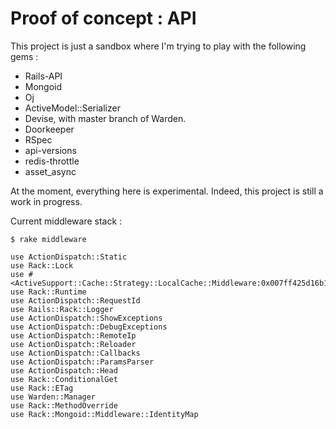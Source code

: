 Proof of concept : API
===========

This project is just a sandbox where I'm trying to play with the following gems :
* Rails-API
* Mongoid
* Oj
* ActiveModel::Serializer
* Devise, with master branch of Warden.
* Doorkeeper
* RSpec
* api-versions
* redis-throttle
* asset_async

At the moment, everything here is experimental.
Indeed, this project is still a work in progress.

Current middleware stack :
```no-highlight
$ rake middleware

use ActionDispatch::Static
use Rack::Lock
use #<ActiveSupport::Cache::Strategy::LocalCache::Middleware:0x007ff425d16b10>
use Rack::Runtime
use ActionDispatch::RequestId
use Rails::Rack::Logger
use ActionDispatch::ShowExceptions
use ActionDispatch::DebugExceptions
use ActionDispatch::RemoteIp
use ActionDispatch::Reloader
use ActionDispatch::Callbacks
use ActionDispatch::ParamsParser
use ActionDispatch::Head
use Rack::ConditionalGet
use Rack::ETag
use Warden::Manager
use Rack::MethodOverride
use Rack::Mongoid::Middleware::IdentityMap
```
